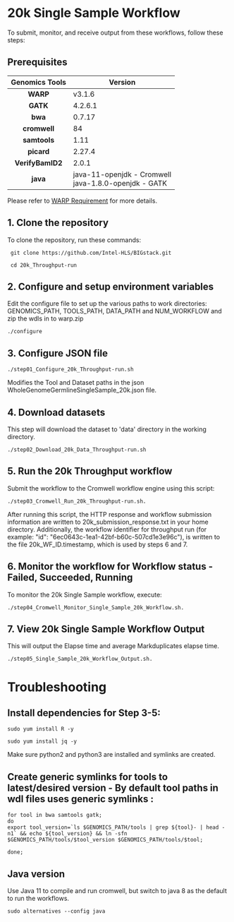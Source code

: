 # 20k Single Sample Workflow
To submit, monitor, and receive output from these workflows, follow these steps:

## Prerequisites

 | Genomics Tools | Version |
 | :---: | --- |
 | **WARP** | v3.1.6 |
 | **GATK** | 4.2.6.1 |
 | **bwa** | 0.7.17 |
 | **cromwell** | 84 |
 | **samtools** | 1.11 |
 | **picard** | 2.27.4 |
 | **VerifyBamID2** | 2.0.1 |
 | **java** | java-11-openjdk - Cromwell<br>java-1.8.0-openjdk - GATK |

   Please refer to [WARP Requirement](https://broadinstitute.github.io/warp/docs/Pipelines/Whole_Genome_Germline_Single_Sample_Pipeline/README#software-version-requirements) for more details.

## 1.	Clone the repository
To clone the repository, run these commands:

     git clone https://github.com/Intel-HLS/BIGstack.git
     
     cd 20k_Throughput-run
  
## 2.	Configure and setup environment variables
Edit the configure file to set up the various paths to work directories: GENOMICS_PATH, TOOLS_PATH, DATA_PATH and NUM_WORKFLOW and zip the wdls in to warp.zip

	./configure

## 3.	Configure JSON file

	./step01_Configure_20k_Throughput-run.sh

Modifies the Tool and Dataset paths in the json WholeGenomeGermlineSingleSample_20k.json file.

## 4.	Download datasets
This step will download the dataset to 'data' directory in the working directory.

	./step02_Download_20k_Data_Throughput-run.sh

## 5.	Run the 20k Throughput workflow
Submit the workflow to the Cromwell workflow engine using this script: 

	./step03_Cromwell_Run_20k_Throughput-run.sh.

After running this script, the HTTP response and workflow submission information are written to 20k_submission_response.txt in your home directory. Additionally, the workflow identifier for throughput run (for example: "id": "6ec0643c-1ea1-42bf-b60c-507cd1e3e96c"), is written to the file 20k_WF_ID.timestamp, which is used by steps 6 and 7.

## 6.	Monitor the workflow for Workflow status - Failed, Succeeded, Running
To monitor the 20k Single Sample workflow, execute:

	./step04_Cromwell_Monitor_Single_Sample_20k_Workflow.sh.

## 7.	View 20k Single Sample Workflow Output
This will output the Elapse time and average Markduplicates elapse time.

	./step05_Single_Sample_20k_Workflow_Output.sh.

# Troubleshooting

## Install dependencies for Step 3-5:
	sudo yum install R -y

	sudo yum install jq -y

 Make sure python2 and python3 are installed and symlinks are created.

## Create generic symlinks for tools to latest/desired version - By default tool paths in wdl files uses generic symlinks :
	for tool in bwa samtools gatk;
	do 
	export tool_version=`ls $GENOMICS_PATH/tools | grep ${tool}- | head -n1` && echo ${tool_version} && ln -sfn $GENOMICS_PATH/tools/$tool_version $GENOMICS_PATH/tools/$tool; 

	done;

## Java version

Use Java 11 to compile and run cromwell, but switch to java 8 as the default to run the workflows.

```
sudo alternatives --config java
```